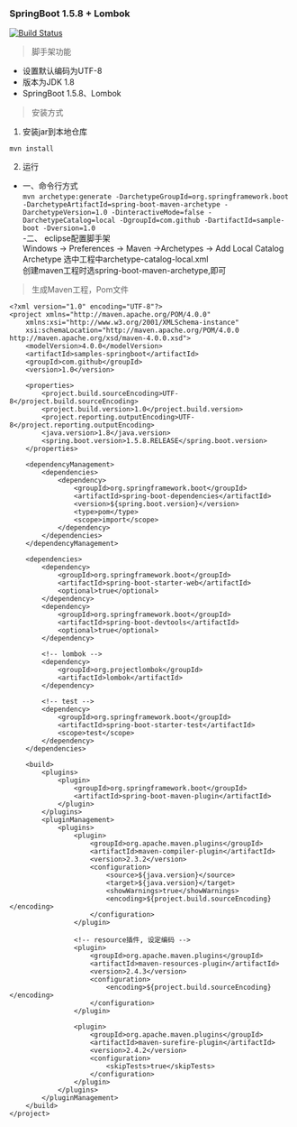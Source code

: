 ### SpringBoot 1.5.8 + Lombok
[![Build Status](https://www.travis-ci.org/DemoOfBug/springboot-maven-archetype.svg?branch=master)](https://www.travis-ci.org/DemoOfBug/springboot-maven-archetype) 

> 脚手架功能  

- 设置默认编码为UTF-8
- 版本为JDK 1.8
- SpringBoot 1.5.8、Lombok

>安装方式    

1. 安装jar到本地仓库  

```mvn install```

2. 运行  
- 一、命令行方式  
```mvn archetype:generate -DarchetypeGroupId=org.springframework.boot -DarchetypeArtifactId=spring-boot-maven-archetype -DarchetypeVersion=1.0 -DinteractiveMode=false -DarchetypeCatalog=local -DgroupId=com.github -DartifactId=sample-boot -Dversion=1.0```  
-二、 eclipse配置脚手架  
Windows -> Preferences -> Maven ->Archetypes -> Add Local Catalog Archetype 选中工程中archetype-catalog-local.xml  
创建maven工程时选spring-boot-maven-archetype,即可  

> 生成Maven工程，Pom文件  

``` 
<?xml version="1.0" encoding="UTF-8"?>
<project xmlns="http://maven.apache.org/POM/4.0.0"
	xmlns:xsi="http://www.w3.org/2001/XMLSchema-instance"
	xsi:schemaLocation="http://maven.apache.org/POM/4.0.0 http://maven.apache.org/xsd/maven-4.0.0.xsd">
	<modelVersion>4.0.0</modelVersion>
	<artifactId>samples-springboot</artifactId>
	<groupId>com.github</groupId>
	<version>1.0</version>

	<properties>
		<project.build.sourceEncoding>UTF-8</project.build.sourceEncoding>
		<project.build.version>1.0</project.build.version>
		<project.reporting.outputEncoding>UTF-8</project.reporting.outputEncoding>
		<java.version>1.8</java.version>
		<spring.boot.version>1.5.8.RELEASE</spring.boot.version>
	</properties>

	<dependencyManagement>
		<dependencies>
			<dependency>
				<groupId>org.springframework.boot</groupId>
				<artifactId>spring-boot-dependencies</artifactId>
				<version>${spring.boot.version}</version>
				<type>pom</type>
				<scope>import</scope>
			</dependency>
		</dependencies>
	</dependencyManagement>

	<dependencies>
		<dependency>
			<groupId>org.springframework.boot</groupId>
			<artifactId>spring-boot-starter-web</artifactId>
			<optional>true</optional>
		</dependency>
		<dependency>
			<groupId>org.springframework.boot</groupId>
			<artifactId>spring-boot-devtools</artifactId>
			<optional>true</optional>
		</dependency>

		<!-- lombok -->
		<dependency>
			<groupId>org.projectlombok</groupId>
			<artifactId>lombok</artifactId>
		</dependency>

		<!-- test -->
		<dependency>
			<groupId>org.springframework.boot</groupId>
			<artifactId>spring-boot-starter-test</artifactId>
			<scope>test</scope>
		</dependency>
	</dependencies>

	<build>
		<plugins>
			<plugin>
				<groupId>org.springframework.boot</groupId>
				<artifactId>spring-boot-maven-plugin</artifactId>
			</plugin>
		</plugins>
		<pluginManagement>
			<plugins>
				<plugin>
					<groupId>org.apache.maven.plugins</groupId>
					<artifactId>maven-compiler-plugin</artifactId>
					<version>2.3.2</version>
					<configuration>
						<source>${java.version}</source>
						<target>${java.version}</target>
						<showWarnings>true</showWarnings>
						<encoding>${project.build.sourceEncoding}</encoding>
					</configuration>
				</plugin>

				<!-- resource插件, 设定编码 -->
				<plugin>
					<groupId>org.apache.maven.plugins</groupId>
					<artifactId>maven-resources-plugin</artifactId>
					<version>2.4.3</version>
					<configuration>
						<encoding>${project.build.sourceEncoding}</encoding>
					</configuration>
				</plugin>

				<plugin>
					<groupId>org.apache.maven.plugins</groupId>
					<artifactId>maven-surefire-plugin</artifactId>
					<version>2.4.2</version>
					<configuration>
						<skipTests>true</skipTests>
					</configuration>
				</plugin>
			</plugins>
		</pluginManagement>
	</build>
</project>
```  
